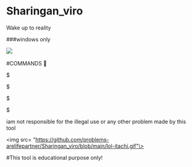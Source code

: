 # Sharingan_viro
Wake up to reality



###windows only


<img src=
"https://github.com/problems-arelifepartner/Sharingan_viro/blob/main/itachi-sharingan.gif"/>

#COMMANDS 🙂

$

$

$


$



iam not responsible for the illegal use or any other problem made by this tool


<img src=
"https://github.com/problems-arelifepartner/Sharingan_viro/blob/main/lol-itachi.gif"\>

#This tool is educational purpose only! 
